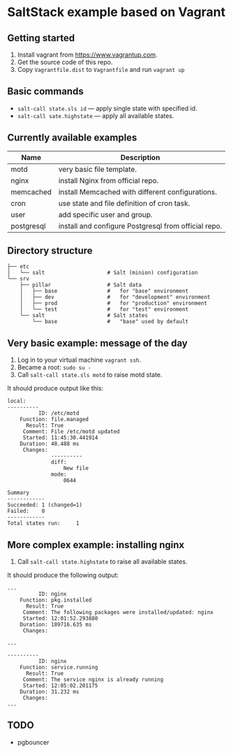 SaltStack example based on Vagrant
==================================

Getting started
---------------

1. Install vagrant from https://www.vagrantup.com.
2. Get the source code of this repo.
3. Copy ``Vagrantfile.dist`` to ``Vagrantfile`` and run ``vagrant up``

Basic commands
--------------

* ``salt-call state.sls id`` &mdash; apply single state with specified id.
* ``salt-call sate.highstate`` &mdash; apply all available states.

Currently available examples
----------------------------

Name        | Description                                          
----------- | ------------------------------------------------------
motd        | very basic file template.                            
nginx       | install Nginx from official repo.                    
memcached   | install Memcached with different configurations.     
cron        | use state and file definition of cron task.          
user        | add specific user and group.                         
postgresql  | install and configure Postgresql from official repo. 

Directory structure
-------------------

    ├── etc
    │   └── salt                    # Salt (minion) configuration
    └── srv
        ├── pillar                  # Salt data
        │   ├── base                #   for "base" environment
        │   ├── dev                 #   for "development" environment
        │   ├── prod                #   for "production" environment
        │   └── test                #   for "test" environment
        └── salt                    # Salt states
            └── base                #   "base" used by default

Very basic example: message of the day
--------------------------------------

1. Log in to your virtual machine ``vagrant ssh``.
2. Became a root: ``sudo su - ``
3. Call ``salt-call state.sls motd`` to raise motd state.

It should produce output like this:

    local:
    ----------
              ID: /etc/motd
        Function: file.managed
          Result: True
         Comment: File /etc/motd updated
         Started: 11:45:30.441914
        Duration: 48.488 ms
         Changes:
                  ----------
                  diff:
                      New file
                  mode:
                      0644

    Summary
    ------------
    Succeeded: 1 (changed=1)
    Failed:    0
    ------------
    Total states run:     1

More complex example: installing nginx
--------------------------------------

1. Call ``salt-call state.highstate`` to raise all available states.

It should produce the following output:

    ...
              ID: nginx
        Function: pkg.installed
          Result: True
         Comment: The following packages were installed/updated: nginx
         Started: 12:01:52.293880
        Duration: 189716.635 ms
         Changes:

    ...

    ----------
              ID: nginx
        Function: service.running
          Result: True
         Comment: The service nginx is already running
         Started: 12:05:02.201175
        Duration: 31.232 ms
         Changes:
    ...

TODO
----

* pgbouncer
